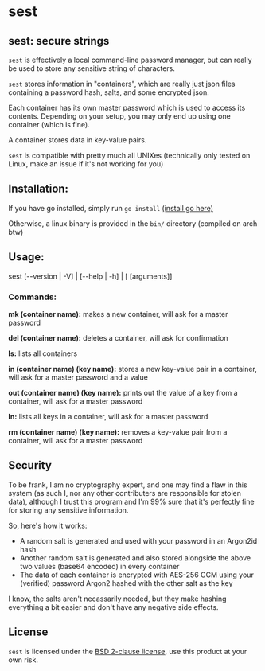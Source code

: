 # sest
## sest: secure strings

`sest` is effectively a local command-line password manager, but can really be used to store any sensitive string of characters.

`sest` stores information in "containers", which are really just json files containing a password hash, salts, and some encrypted json.

Each container has its own master password which is used to access its contents. Depending on your setup, you may only end up using one container (which is fine).

A container stores data in key-value pairs.

`sest` is compatible with pretty much all UNIXes (technically only tested on Linux, make an issue if it's not working for you)

## Installation:
If you have go installed, simply run `go install` [(install go here)](https://golang.org/doc/install#install)

Otherwise, a linux binary is provided in the `bin/` directory (compiled on arch btw)

## Usage:
sest [--version | -V] | [--help | -h] | [<command> [arguments]]

### Commands:
**mk (container name):** makes a new container, will ask for a master password

**del (container name):** deletes a container, will ask for confirmation

**ls:** lists all containers

**in (container name) (key name):** stores a new key-value pair in a container, will ask for a master password and a value

**out (container name) (key name):** prints out the value of a key from a container, will ask for a master password

**ln:** lists all keys in a container, will ask for a master password

**rm (container name) (key name):** removes a key-value pair from a container, will ask for a master password

## Security
To be frank, I am no cryptography expert, and one may find a flaw in this system (as such I, nor any other contributers are responsible for stolen data), although I trust this program and I'm 99% sure that it's perfectly fine for storing any sensitive information.

So, here's how it works:

* A random salt is generated and used with your password in an Argon2id hash
* Another random salt is generated and also stored alongside the above two values (base64 encoded) in every container
* The data of each container is encrypted with AES-256 GCM using your (verified) password Argon2 hashed with the other salt as the key

I know, the salts aren't necassarily needed, but they make hashing everything a bit easier and don't have any negative side effects.

## License

`sest` is licensed under the [BSD 2-clause license](https://github.com/tteeoo/sest/blob/master/LICENSE), use this product at your own risk.
